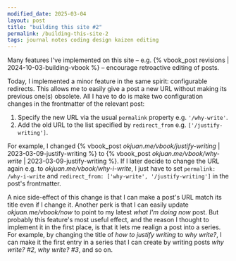 ```yaml
---
modified_date: 2025-03-04
layout: post
title: "building this site #2"
permalink: /building-this-site-2
tags: journal notes coding design kaizen editing
---
```


Many features I've implemented on this site – e.g. {% vbook_post revisions | 2024-10-03-building-vbook %} – encourage retroactive editing of posts.
<!--more-->
Today, I implemented a minor feature in the same spirit: configurable redirects.
This allows me to easily give a post a new URL without making its previous one(s) obsolete.
All I have to do is make two configuration changes in the frontmatter of the relevant post:
1. Specify the new URL via the usual `permalink` property e.g. `'/why-write'`.
2. Add the old URL to the list specified by `redirect_from` e.g. `['/justify-writing']`.

For example, I changed {% vbook_post _okjuan.me/vbook/justify-writing_ | 2023-03-09-justify-writing %} to {% vbook_post _okjuan.me/vbook/why-write_ | 2023-03-09-justify-writing %}.
If I later decide to change the URL again e.g. to _okjuan.me/vbook/why-i-write_, I just have to set `permalink: /why-i-write` and `redirect_from: ['why-write', '/justify-writing']` in the post's frontmatter.

A nice side-effect of this change is that I can make a post's URL match its title even if I change it.
Another perk is that I can easily update _okjuan.me/vbook/now_ to point to my latest _what I'm doing now_ post.
But probably this feature's most useful effect, and the reason I thought to implement it in the first place, is that it lets me realign a post into a series.
For example, by changing the title of _how to justify writing_ to _why write?_, I can make it the first entry in a series that I can create by writing posts _why write? #2_, _why write? #3_, and so on.